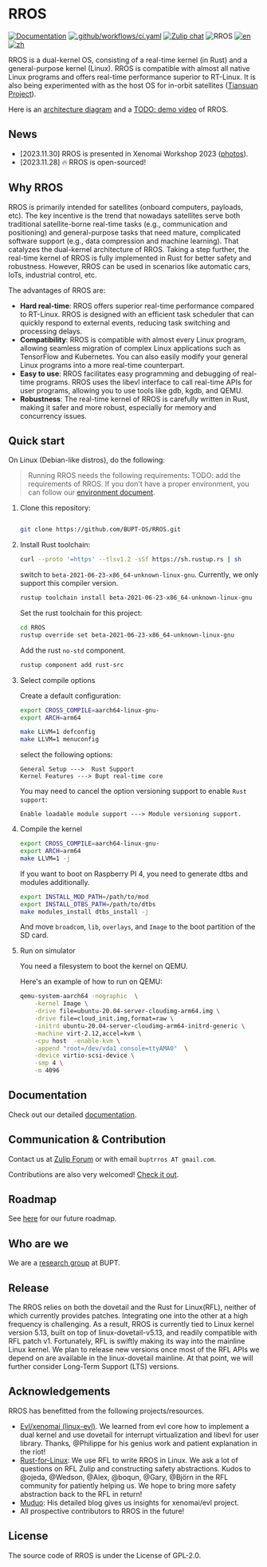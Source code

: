 # RROS

[![Documentation](https://img.shields.io/badge/view-docs-blue)](https://bupt-os.github.io/website/docs/tutorial/docker/)
[![.github/workflows/ci.yaml](https://github.com/BUPT-OS/RROS/actions/workflows/ci.yaml/badge.svg)](https://github.com/BUPT-OS/RROS/actions/workflows/ci.yaml)
[![Zulip chat](https://img.shields.io/badge/chat-on%20zulip-brightgreen)](https://rros.zulipchat.com/)
![RROS](https://img.shields.io/badge/RROS-0.0.1-orange)
[![en](https://img.shields.io/badge/lang-en-yellow.svg)](https://github.com/BUPT-OS/RROS/blob/master/README.md)
[![zh](https://img.shields.io/badge/lang-中文-yellow.svg)](https://github.com/BUPT-OS/RROS/blob/master/README.zh.md)


RROS is a dual-kernel OS, consisting of a real-time kernel (in Rust) and a general-purpose kernel (Linux). RROS is compatible with almost all native Linux programs and offers real-time performance superior to RT-Linux. It is also being experimented with as the host OS for in-orbit satellites ([Tiansuan Project](http://www.tiansuan.org.cn/)).

Here is an [architecture diagram](https://bupt-os.github.io/website/architecture.png) and a [TODO: demo video](#) of RROS.

## News

- [2023.11.30] RROS is presented in Xenomai Workshop 2023 ([photos](#)).
- [2023.11.28] :fire: RROS is open-sourced!

## Why RROS

RROS is primarily intended for satellites (onboard computers, payloads, etc). The key incentive is the trend that nowadays satellites serve both traditional satellite-borne real-time tasks (e.g., communication and positioning) and general-purpose tasks that need mature, complicated software support (e.g., data compression and machine learning). That catalyzes the dual-kernel architecture of RROS. Taking a step further, the real-time kernel of RROS is fully implemented in Rust for better safety and robustness. However, RROS can be used in scenarios like automatic cars, IoTs, industrial control, etc.

The advantages of RROS are:

* **Hard real-time**: 
RROS offers superior real-time performance compared to RT-Linux. RROS is designed with an efficient task scheduler that can quickly respond to external events, reducing task switching and processing delays.
* **Compatibility**: 
RROS is compatible with almost every Linux program, allowing seamless migration of complex Linux applications such as TensorFlow and Kubernetes. You can also easily modify your general Linux programs into a more real-time counterpart.
* **Easy to use**: 
RROS facilitates easy programming and debugging of real-time programs. RROS uses the libevl interface to call real-time APIs for user programs, allowing you to use tools like gdb, kgdb, and QEMU.
* **Robustness**:
The real-time kernel of RROS is carefully written in Rust, making it safer and more robust, especially for memory and concurrency issues.

## Quick start

On Linux (Debian-like distros), do the following:

> Running RROS needs the following requirements: TODO: add the requirements of RROS. If you don't have a proper environment, you can follow our [environment document](https://bupt-os.github.io/website/docs/tutorial/environment/).

1. Clone this repository:

   ```bash
   
   git clone https://github.com/BUPT-OS/RROS.git
   ```

2. Install Rust toolchain:

   ```bash
   curl --proto '=https' --tlsv1.2 -sSf https://sh.rustup.rs | sh
   ```

   switch to `beta-2021-06-23-x86_64-unknown-linux-gnu`. Currently, we only support this compiler version.

   ```bash
   rustup toolchain install beta-2021-06-23-x86_64-unknown-linux-gnu
   ```

   Set the rust toolchain for this project:

   ```bash
   cd RROS
   rustup override set beta-2021-06-23-x86_64-unknown-linux-gnu
   ```

   Add the rust `no-std` component.

   ```bash
   rustup component add rust-src
   ```
   
3. Select compile options

   Create a default configuration:

   ```bash
   export CROSS_COMPILE=aarch64-linux-gnu-
   export ARCH=arm64

   make LLVM=1 defconfig
   make LLVM=1 menuconfig
   ```

   select the following options:

   ```
   General Setup --->  Rust Support
   Kernel Features ---> Bupt real-time core
   ```

   You may need to cancel the option versioning support to enable `Rust support`:

   ```
   Enable loadable module support ---> Module versioning support.
   ```

4. Compile the kernel

   ```bash
   export CROSS_COMPILE=aarch64-linux-gnu-
   export ARCH=arm64
   make LLVM=1 -j
   ```

   If you want to boot on Raspberry PI 4, you need to generate dtbs and modules additionally.

   ```bash
   export INSTALL_MOD_PATH=/path/to/mod
   export INSTALL_DTBS_PATH=/path/to/dtbs
   make modules_install dtbs_install -j
   ```

   And move `broadcom`, `lib`, `overlays`, and `Image` to the boot partition of the SD card.

5. Run on simulator

   You need a filesystem to boot the kernel on QEMU. 

   Here's an example of how to run on QEMU:

   ```bash
   qemu-system-aarch64 -nographic  \
       -kernel Image \
       -drive file=ubuntu-20.04-server-cloudimg-arm64.img \
       -drive file=cloud_init.img,format=raw \
       -initrd ubuntu-20.04-server-cloudimg-arm64-initrd-generic \
       -machine virt-2.12,accel=kvm \
       -cpu host  -enable-kvm \
       -append "root=/dev/vda1 console=ttyAMA0"  \
       -device virtio-scsi-device \
       -smp 4 \
       -m 4096
   ```

## Documentation

Check out our detailed [documentation](https://bupt-os.github.io/website/docs/).

## Communication & Contribution

Contact us at [Zulip Forum](https://rros.zulipchat.com/) or with email `buptrros AT gmail.com`.

Contributions are also very welcomed! [Check it out](https://bupt-os.github.io/website/docs/contributing/contributing/).

## Roadmap

See [here](https://bupt-os.github.io/website/docs/roadmap/roadmap) for our future roadmap.

## Who are we

We are a [research group](https://bupt-os.github.io/website/docs/team/team/) at BUPT.

## Release

The RROS relies on both the dovetail and the Rust for Linux(RFL), neither of which currently provides patches. Integrating one into the other at a high frequency is challenging. As a result, RROS is currently tied to Linux kernel version 5.13, built on top of linux-dovetail-v5.13, and readily compatible with RFL patch v1. Fortunately, RFL is swiftly making its way into the mainline Linux kernel. We plan to release new versions once most of the RFL APIs we depend on are available in the linux-dovetail mainline. At that point, we will further consider Long-Term Support (LTS) versions.

## Acknowledgements

RROS has benefitted from the following projects/resources.
- [Evl/xenomai (linux-evl)](https://evlproject.org/core/). We learned from evl core how to implement a dual kernel and use dovetail for interrupt virtualization and libevl for user library. Thanks, @Philippe for his genius work and patient explanation in the riot!
- [Rust-for-Linux](https://github.com/Rust-for-Linux/linux): We use RFL to write RROS in Linux. We ask a lot of questions on RFL Zulip and constructing safety abstractions. Kudos to @ojeda, @Wedson,  @Alex, @boqun, @Gary, @Björn in the RFL community for patiently helping us. We hope to bring more safety abstraction back to the RFL in return!
- [Muduo](https://www.cnblogs.com/wsg1100/p/13836497.html): His detailed blog gives us insights for xenomai/evl project.
- All prospective contributors to RROS in the future!

## License

The source code of RROS is under the License of GPL-2.0.
